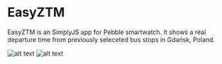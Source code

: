 # EasyZTM
EasyZTM is an SimplyJS app for Pebble smartwatch. It shows a real departure time from previously seleceted bus stops in Gdańsk, Poland.

![alt text](https://xe3wzw.dm2302.livefilestore.com/y4mCzwSSIErYEOO-ysBGJEupEqGP_EYqPiwP5MFJzzbJTo545uNL_gwZhTlnU7VNdUUuNZqS4lS4dABU4Sz3zAinCg6DT7ZqZ563N5JQqPXYxHscYTC2JgFSyps1dzLfpVXmGQZV1RaCqngOEJdkawM5lFPROkV55yIfmx-yS_fEET4g5U_6-x3YoXL6pYWqjcFvPT2pbCn3WtG5CvudG-ymA?width=145&height=169&cropmode=none)
![alt text](https://vu2lra.dm2302.livefilestore.com/y4mQkcAVmp9HxNgTxjRxfhTL8BfCFU8HL57wMng9EEkW1pqWLYJo4ZFw0SvVFaP6eK1wP4TliPvT7mWKH8283Bi1Lonf2iyaMmIvMm0HX-oIk5DPuO_LVmxD0IxuoyjxXhN1Gcp_XY_VLofyE2STqujKudigEnfX4zzWej81sbG4XNVusx-mlWVcu-egGTw8RGMFyVMXhzSA5KGGmPoqWpSYA?width=145&height=169&cropmode=none)
